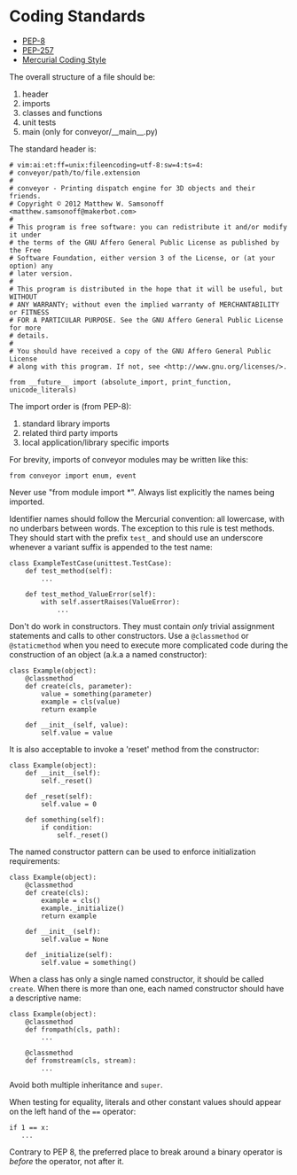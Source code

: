 Coding Standards
================

* [PEP-8](http://www.python.org/dev/peps/pep-0008/)
* [PEP-257](http://www.python.org/dev/peps/pep-0257/)
* [Mercurial Coding Style](http://mercurial.selenic.com/wiki/CodingStyle)

The overall structure of a file should be:

1. header
2. imports
3. classes and functions
4. unit tests
5. main (only for conveyor/\_\_main\_\_.py)

The standard header is:

    # vim:ai:et:ff=unix:fileencoding=utf-8:sw=4:ts=4:
    # conveyor/path/to/file.extension
    #
    # conveyor - Printing dispatch engine for 3D objects and their friends.
    # Copyright © 2012 Matthew W. Samsonoff <matthew.samsonoff@makerbot.com>
    #
    # This program is free software: you can redistribute it and/or modify it under
    # the terms of the GNU Affero General Public License as published by the Free
    # Software Foundation, either version 3 of the License, or (at your option) any
    # later version.
    #
    # This program is distributed in the hope that it will be useful, but WITHOUT
    # ANY WARRANTY; without even the implied warranty of MERCHANTABILITY or FITNESS
    # FOR A PARTICULAR PURPOSE. See the GNU Affero General Public License for more
    # details.
    #
    # You should have received a copy of the GNU Affero General Public License
    # along with this program. If not, see <http://www.gnu.org/licenses/>.

    from __future__ import (absolute_import, print_function, unicode_literals)

The import order is (from PEP-8):

1. standard library imports
2. related third party imports
3. local application/library specific imports

For brevity, imports of conveyor modules may be written like this:

    from conveyor import enum, event

Never use "from module import \*". Always list explicitly the names being
imported.

Identifier names should follow the Mercurial convention: all lowercase, with no
underbars between words. The exception to this rule is test methods. They
should start with the prefix `test_` and should use an underscore whenever a
variant suffix is appended to the test name:

    class ExampleTestCase(unittest.TestCase):
        def test_method(self):
            ...

        def test_method_ValueError(self):
            with self.assertRaises(ValueError):
                ...

Don't do work in constructors. They must contain *only* trivial assignment
statements and calls to other constructors. Use a `@classmethod` or
`@staticmethod` when you need to execute more complicated code during the
construction of an object (a.k.a a named constructor):

    class Example(object):
        @classmethod
        def create(cls, parameter):
            value = something(parameter)
            example = cls(value)
            return example

        def __init__(self, value):
            self.value = value

It is also acceptable to invoke a 'reset' method from the constructor:

    class Example(object):
        def __init__(self):
            self._reset()

        def _reset(self):
            self.value = 0

        def something(self):
            if condition:
                self._reset()

The named constructor pattern can be used to enforce initialization
requirements:

    class Example(object):
        @classmethod
        def create(cls):
            example = cls()
            example._initialize()
            return example

        def __init__(self):
            self.value = None

        def _initialize(self):
            self.value = something()

When a class has only a single named constructor, it should be called `create`.
When there is more than one, each named constructor should have a descriptive
name:

    class Example(object):
        @classmethod
        def frompath(cls, path):
            ...

        @classmethod
        def fromstream(cls, stream):
            ...

Avoid both multiple inheritance and `super`.

When testing for equality, literals and other constant values should appear on
the left hand of the `==` operator:

    if 1 == x:
       ...

Contrary to PEP 8, the preferred place to break around a binary operator is
*before* the operator, not after it.

<!-- vim:set ai et fenc=utf-8 ff=unix sw=4 syntax=markdown ts=4: -->
